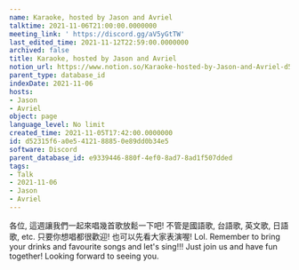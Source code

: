 ```yaml
---
name: Karaoke, hosted by Jason and Avriel
talktime: 2021-11-06T21:00:00.0000000
meeting_link: ' https://discord.gg/aV5yGtTW'
last_edited_time: 2021-11-12T22:59:00.0000000
archived: false
title: Karaoke, hosted by Jason and Avriel
notion_url: https://www.notion.so/Karaoke-hosted-by-Jason-and-Avriel-d52315f6a0e5412188850e89dd0b34e5
parent_type: database_id
indexDate: 2021-11-06
hosts:
- Jason
- Avriel
object: page
language_level: No limit
created_time: 2021-11-05T17:42:00.0000000
id: d52315f6-a0e5-4121-8885-0e89dd0b34e5
software: Discord
parent_database_id: e9339446-880f-4ef0-8ad7-8ad1f507dded
tags:
- Talk
- 2021-11-06
- Jason
- Avriel
---
```





各位, 這週讓我們一起來唱幾首歌放鬆一下吧! 不管是國語歌, 台語歌, 英文歌, 日語歌, etc. 只要你想唱都很歡迎! 也可以先看大家表演喔! Lol. 
Remember to bring your drinks and favourite songs and let's sing!!!
Just join us and have fun together! Looking forward to seeing you.









